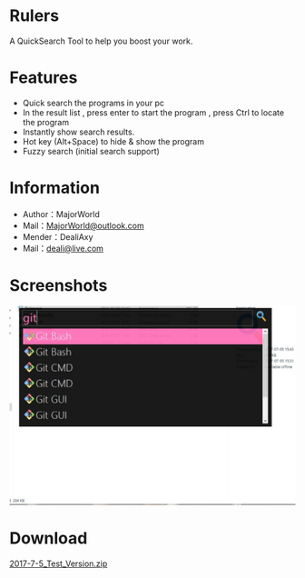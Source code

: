 # Rulers
A QuickSearch Tool to help you boost your work.

# Features

* Quick search the programs in your pc
* In the result list , press enter to start the program , press Ctrl to locate the program
* Instantly show search results.
* Hot key (Alt+Space) to hide & show the program
* Fuzzy search (initial search support)

# Information
* Author：MajorWorld
* Mail：MajorWorld@outlook.com
* Mender：DealiAxy
* Mail：deali@live.com

# Screenshots
![](https://github.com/Deali-Axy/Rulers/blob/master/Screenshot.jpg?raw=true)
# Download
[2017-7-5_Test_Version.zip](https://github.com/Deali-Axy/Rulers/archive/2017-7-5.zip)


